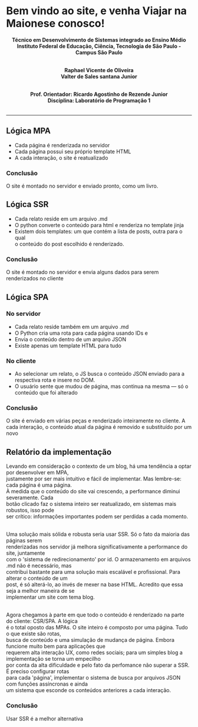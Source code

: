 # Bem vindo ao site, e venha Viajar na Maionese conosco!

<div align="center">
<b>
Técnico em Desenvolvimento de Sistemas integrado ao Ensino Médio <br>
Instituto Federal de Educação, Ciência, Tecnologia de São Paulo - Campus São Paulo <br><br>

Raphael Vicente de Oliveira<br>
Valter de Sales santana Junior <br><br>


Prof. Orientador: Ricardo Agostinho de Rezende Junior <br>
Disciplina: Laboratório de Programação 1<br><br>
</b>
</div>

<hr>

## Lógica MPA

- Cada página é renderizada no servidor
- Cada página possui seu próprio template HTML
- A cada interação, o site é reatualizado

### Conclusão
O site é montado no servidor e enviado pronto, como um livro.

## Lógica SSR

- Cada relato reside em um arquivo .md
- O python converte o conteúdo para html e renderiza no template jinja
- Existem dois templates: um que contém a lista de posts, outra para o qual<br>
o conteúdo do post escolhido é renderizado.

### Conclusão
O site é montado no servidor e envia alguns dados para serem renderizados no cliente

## Lógica SPA

### No servidor
- Cada relato reside também em um arquivo .md
- O Python cria uma rota para cada página usando IDs e
- Envia o conteúdo dentro de um arquivo JSON
- Existe apenas um template HTML para tudo

### No cliente
- Ao selecionar um relato, o JS busca o conteúdo JSON enviado para a respectiva rota e insere no DOM.
- O usuário sente que mudou de página, mas continua na mesma — só o conteúdo que foi alterado

### Conclusão
O site é enviado em várias peças e renderizado inteiramente no cliente. A cada interação, o conteúdo atual da página é removido e substituído por um novo

## Relatório da implementação


Levando em consideração o contexto de um blog, há uma tendência a optar por desenvolver em MPA, <br>
justamente por ser mais intuitivo e fácil de implementar. Mas lembre-se: cada página é uma página. <br>
À medida que o conteúdo do site vai crescendo, a performance diminui severamente. Cada <br>
botão clicado faz o sistema inteiro ser reatualizado, em sistemas mais robustos, isso pode <br>
ser crítico: informações importantes podem ser perdidas a cada momento.<br><br>

Uma solução mais sólida e robusta seria usar SSR. Só o fato da maioria das páginas serem <br>
renderizadas nos servidor já melhora significativamente a performance do site, juntamente <br>
com o 'sistema de redirecionamento' por id. O armazenamento em arquivos .md não é necessário, mas <br>
contribui bastante para uma solução mais escalável e profissional. Para alterar o conteúdo de um <br>
post, é só alterá-lo, ao invés de mexer na base HTML. Acredito que essa seja a melhor maneira de se <br>
implementar um site com tema blog. <br><br>

Agora chegamos à parte em que todo o conteúdo é renderizado na parte do cliente: CSR/SPA. A lógica <br>
é o total oposto das MPAs. O site inteiro é composto por uma página. Tudo o que existe são rotas, <br>
busca de conteúdo e uma simulação de mudança de página. Embora funcione muito bem para aplicações que <br>
requerem alta interação UX, como redes sociais; para um simples blog a implementação se torna um empecilho <br>
por conta da alta dificuldade e pelo fato da perfomance não superar a SSR. É preciso configurar rotas <br>
para cada 'página', implementar o sistema de busca por arquivos JSON com funções assíncronas e ainda <br>
um sistema que esconde os conteúdos anteriores a cada interação.<br>

### Conclusão

Usar SSR é a melhor alternativa